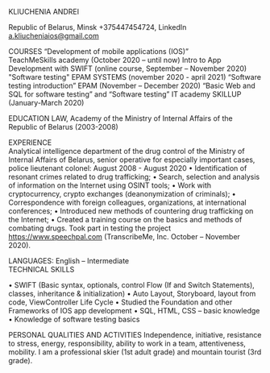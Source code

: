KLIUCHENIA ANDREI

Republic of Belarus,  Minsk
+375447454724, 
LinkedIn
a.kliucheniaios@gmail.com

COURSES
“Development of mobile applications (IOS)”  
TeachMeSkills academy (October 2020 – until now)
Intro to App Development with SWIFT (online course, September – November 2020)
"Software testing" EPAM SYSTEMS (november 2020 - april 2021)
“Software testing introduction” EPAM (November – December 2020)
“Basic Web and SQL for software testing” and “Software testing” 
IT academy SKILLUP (January-March 2020)

EDUCATION
LAW, Academy of the Ministry of Internal Affairs of the Republic of Belarus (2003-2008)

EXPERIENCE  
Analytical intelligence department of the drug control of the Ministry of Internal Affairs of Belarus, senior operative for especially important cases, police lieutenant colonel: August 2008 - August 2020
•	Identification of resonant crimes related to drug trafficking;
•	Search, selection and analysis of information on the Internet using OSINT tools; 
•	Work with cryptocurrency, crypto exchanges (deanonymization of criminals);
•	Correspondence with foreign colleagues, organizations, at international conferences;
•	Introduced new methods of countering drug trafficking on the Internet;
•	Created a training course on the basics and methods of combating drugs.
Took part in testing the project https://www.speechpal.com (TranscribeMe, Inc.
October – November 2020).

LANGUAGES: 
English – Intermediate	
TECHNICAL SKILLS

•	SWIFT (Basic syntax, optionals, control Flow (If and Switch Statements), classes, inheritance & initialization)
•	Auto Layout, Storyboard, layout from code, ViewController Life Cycle
•	Studied the Foundation and other Frameworks of IOS app development
•	SQL, HTML, CSS – basic knowledge
•	Knowledge of software testing basics	
 
PERSONAL QUALITIES AND ACTIVITIES
Independence, initiative, resistance to stress, energy, responsibility, ability to work in a team, attentiveness, mobility. I am a professional skier (1st adult grade) and mountain tourist (3rd grade).
